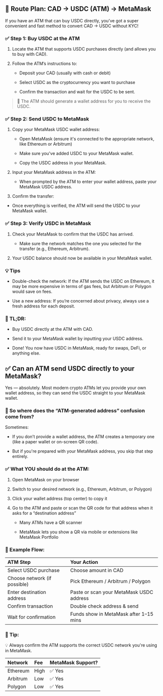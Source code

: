 ## 🧭 Route Plan: CAD → USDC (ATM) → MetaMask
If you have an ATM that can buy USDC directly, you’ve got a super convenient and fast method to convert CAD → USDC without KYC!
### ✅ Step 1: Buy USDC at the ATM
1. Locate the ATM that supports USDC purchases directly (and allows you to buy with CAD).

2. Follow the ATM’s instructions to:

    * Deposit your CAD (usually with cash or debit)

    * Select USDC as the cryptocurrency you want to purchase

    * Confirm the transaction and wait for the USDC to be sent.

>📡 The ATM should generate a wallet address for you to receive the USDC.

### ✅ Step 2: Send USDC to MetaMask
1. Copy your MetaMask USDC wallet address:

    * Open MetaMask (ensure it's connected to the appropriate network, like Ethereum or Arbitrum)

    * Make sure you've added USDC to your MetaMask wallet.

    * Copy the USDC address in your MetaMask.

2. Input your MetaMask address in the ATM:

    * When prompted by the ATM to enter your wallet address, paste your MetaMask USDC address.

3. Confirm the transfer:

* Once everything is verified, the ATM will send the USDC to your MetaMask wallet.

### ✅ Step 3: Verify USDC in MetaMask
1. Check your MetaMask to confirm that the USDC has arrived.

    * Make sure the network matches the one you selected for the transfer (e.g., Ethereum, Arbitrum).

2. Your USDC balance should now be available in your MetaMask wallet.

### 💡 Tips
* Double-check the network: If the ATM sends the USDC on Ethereum, it may be more expensive in terms of gas fees, but Arbitrum or Polygon would save on fees.

* Use a new address: If you’re concerned about privacy, always use a fresh address for each deposit.

### 🎯 TL;DR:
* Buy USDC directly at the ATM with CAD.

* Send it to your MetaMask wallet by inputting your USDC address.

* Done! You now have USDC in MetaMask, ready for swaps, DeFi, or anything else.

## ✅ Can an ATM send USDC directly to your MetaMask?
Yes — absolutely.
Most modern crypto ATMs let you provide your own wallet address, so they can send the USDC straight to your MetaMask wallet.

### 🧠 So where does the “ATM-generated address” confusion come from?
Sometimes:

* If you don’t provide a wallet address, the ATM creates a temporary one (like a paper wallet or on-screen QR code).

* But if you're prepared with your MetaMask address, you skip that step entirely.

### ✅ What YOU should do at the ATM:
1. Open MetaMask on your browser

2. Switch to your desired network (e.g., Ethereum, Arbitrum, or Polygon)

3. Click your wallet address (top center) to copy it

4. Go to the ATM and paste or scan the QR code for that address when it asks for a “destination address”

    * Many ATMs have a QR scanner

    * MetaMask lets you show a QR via mobile or extensions like MetaMask Portfolio

### 🧠 Example Flow:

ATM Step|Your Action
:---|:---
Select USDC purchase|Choose amount in CAD
Choose network (if possible)|Pick Ethereum / Arbitrum / Polygon
Enter destination address|Paste or scan your MetaMask USDC address
Confirm transaction|Double check address & send
Wait for confirmation|Funds show in MetaMask after 1–15 mins
### 🚨 Tip:
💡 Always confirm the ATM supports the correct USDC network you're using in MetaMask.


Network|Fee|MetaMask Support?
:---|:---|:---
Ethereum|High|✅ Yes
Arbitrum|Low|✅ Yes
Polygon|Low|✅ Yes